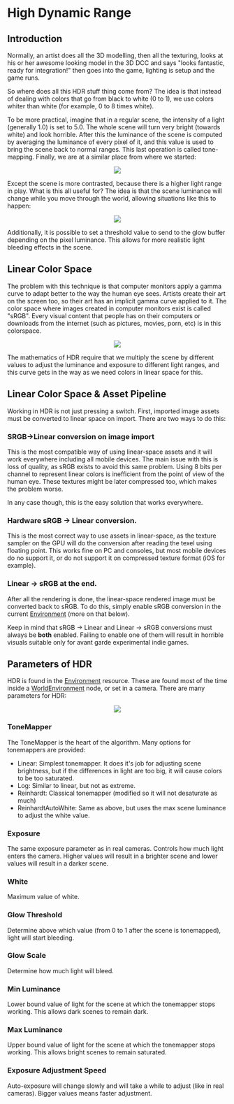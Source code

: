 # High Dynamic Range

## Introduction

Normally, an artist does all the 3D modelling, then all the texturing, looks at his or her awesome looking model in the 3D DCC and says "looks fantastic, ready for integration!" then goes into the game, lighting is setup and the game runs.

So where does all this HDR stuff thing come from? The idea is that instead of dealing with colors that go from black to white (0 to 1), we use colors whiter than white (for example, 0 to 8 times white).

To be more practical, imagine that in a regular scene, the intensity of a light (generally 1.0) is set to 5.0. The whole scene will turn very bright (towards white) and look horrible.
After this the luminance of the scene is computed by averaging the luminance of every pixel of it, and this value is used to bring the scene back to normal ranges. This last operation is called tone-mapping. Finally, we are at a similar place from where we started:

<p align="center"><img src="images/hdr_tonemap.png"></p>

Except the scene is more contrasted, because there is a higher light range in play. What is this all useful for? The idea is that the scene luminance will change while you move through the world, allowing situations like this to happen:

<p align="center"><img src="images/hdr_cave.png"></p>

Additionally, it is possible to set a threshold value to send to the glow buffer depending on the pixel luminance. This allows for more realistic light bleeding effects in the scene.

## Linear Color Space

The problem with this technique is that computer monitors apply a gamma curve to adapt better to the way the human eye sees. Artists create their art on the screen too, so their art has an implicit gamma curve applied to it. 
The color space where images created in computer monitors exist is called "sRGB". Every visual content that people has on their computers or downloads from the internet (such as pictures, movies, porn, etc) is in this colorspace.

<p align="center"><img src="images/hdr_gamma.png"></p>

The mathematics of HDR require that we multiply the scene by different values to adjust the luminance and exposure to different light ranges, and this curve gets in the way as we need colors in linear space for this.

## Linear Color Space & Asset Pipeline

Working in HDR is not just pressing a switch. First, imported image assets must be converted to linear space on import. There are two ways to do this:

### SRGB->Linear conversion on image import

This is the most compatible way of using linear-space assets and it will work everywhere including all mobile devices. The main issue with this is loss of quality, as sRGB exists to avoid this same problem. Using 8 bits per channel to represent linear colors is inefficient from the point of view of the human eye. These textures might be later compressed too, which makes the problem worse. 

In any case though, this is the easy solution that works everywhere.

### Hardware sRGB -> Linear conversion.

This is the most correct way to use assets in linear-space, as the texture sampler on the GPU will do the conversion after reading the texel using floating point. This works fine on PC and consoles, but most mobile devices do no support it, or do not support it on compressed texture format (iOS for example).


### Linear -> sRGB at the end.

After all the rendering is done, the linear-space rendered image must be converted back to sRGB. To do this, simply enable sRGB conversion in the current [Environment](class_environment) (more on that below). 

Keep in mind that sRGB -> Linear and Linear -> sRGB conversions must always be **both** enabled. Failing to enable one of them will result in horrible visuals suitable only for avant garde experimental indie games.

## Parameters of HDR

HDR is found in the [Environment](class_environment) resource. These are found most of the time inside a [WorldEnvironment](class_worldenvironment) node, or set in a camera. There are many parameters for HDR:

<p align="center"><img src="images/hdr_parameters.png"></p>

### ToneMapper

The ToneMapper is the heart of the algorithm. Many options for tonemappers are provided:

* Linear: Simplest tonemapper. It does it's job for adjusting scene brightness, but if the differences in light are too big, it will cause colors to be too saturated.
* Log: Similar to linear, but not as extreme.
* Reinhardt: Classical tonemapper (modified so it will not desaturate as much)
* ReinhardtAutoWhite: Same as above, but uses the max scene luminance to adjust the white value.

### Exposure

The same exposure parameter as in real cameras. Controls how much light enters the camera. Higher values will result in a brighter scene and lower values will result in a darker scene.

### White

Maximum value of white.

### Glow Threshold

Determine above which value (from 0 to 1 after the scene is tonemapped), light will start bleeding.

### Glow Scale

Determine how much light will bleed.

### Min Luminance

Lower bound value of light for the scene at which the tonemapper stops working. This allows dark scenes to remain dark.

### Max Luminance

Upper bound value of light for the scene at which the tonemapper stops working. This allows bright scenes to remain saturated.

### Exposure Adjustment Speed

Auto-exposure will change slowly and will take a while to adjust (like in real cameras). Bigger values means faster adjustment.

